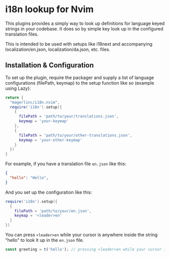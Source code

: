 # i18n lookup for Nvim

This plugins provides a simply way to look up definitions for language keyed strings in your codebase.
It does so by simple key look up in the configured translation files.

This is intended to be used with setups like i18next and accompanying localization/en.json, localization/da.json, etc. files.

## Installation & Configuration

To set up the plugin, require the packager and supply a list of language configurations (filePath, keymap) to the setup function like so (example using Lazy):
```lua
return {
  "magerlinc/i18n.nvim",
  require('i18n').setup({
    {
      filePath = 'path/to/your/translations.json',
      keymap = 'your-keymap'
    },
    {
      filePath = 'path/to/your/other-translations.json',
      keymap = 'your-other-keymap'
    }
  })
}
```

For example, if you have a translation file `en.json` like this:
```json
{
  "hello": "Hello",
}
```
And you set up the configuration like this:
```lua
require('i18n').setup({
  {
    filePath = 'path/to/your/en.json',
    keymap = '<leader>en'
  }
})
```

You can press `<leader>en` while your cursor is anywhere inside the string "hello" to look it up in the `en.json` file.
```typescript
const greeting = t('hello'); // pressing <leader>en while your cursor is in the string will open the en.json file and go to the "hello" key
```




